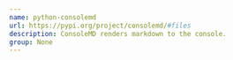 ```yaml
---
name: python-consolemd
url: https://pypi.org/project/consolemd/#files
description: ConsoleMD renders markdown to the console.
group: None
---
```

